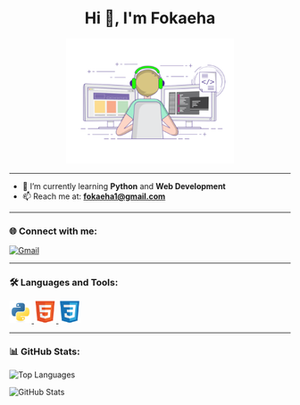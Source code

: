 <h1 align="center">Hi 👋, I'm Fokaeha</h1>

<p align="center">
  <img src="https://raw.githubusercontent.com/devSouvik/devSouvik/master/gif3.gif" width="300" alt="Coding gif"/>
</p>

---

- 🌱 I’m currently learning **Python** and **Web Development**  
- 📫 Reach me at: **fokaeha1@gmail.com**

---

<h3 align="left">🌐 Connect with me:</h3>
<p align="left">
  <a href="mailto:fokaeha1@gmail.com" target="_blank">
    <img src="https://img.shields.io/badge/Gmail-D14836?style=flat&logo=gmail&logoColor=white" alt="Gmail"/>
  </a>
</p>

---

<h3 align="left">🛠️ Languages and Tools:</h3>
<p align="left">
  <a href="https://www.python.org" target="_blank" rel="noreferrer">
    <img src="https://raw.githubusercontent.com/devicons/devicon/master/icons/python/python-original.svg" alt="Python" width="40" height="40"/>
  </a>
  <a href="https://developer.mozilla.org/en-US/docs/Web/HTML" target="_blank">
    <img src="https://raw.githubusercontent.com/devicons/devicon/master/icons/html5/html5-original.svg" alt="HTML5" width="40" height="40"/>
  </a>
  <a href="https://developer.mozilla.org/en-US/docs/Web/CSS" target="_blank">
    <img src="https://raw.githubusercontent.com/devicons/devicon/master/icons/css3/css3-original.svg" alt="CSS3" width="40" height="40"/>
  </a>
</p>

---

<h3 align="left">📊 GitHub Stats:</h3>
<p align="left">
  <img src="https://github-readme-stats.vercel.app/api/top-langs?username=ifokaeha1&show_icons=true&locale=en&layout=compact" alt="Top Languages" />
</p>

<p align="left">
  <img src="https://github-readme-stats.vercel.app/api?username=ifokaeha1&show_icons=true&locale=en" alt="GitHub Stats" />
</p>
